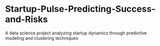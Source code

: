 # Startup-Pulse-Predicting-Success-and-Risks
A data science project analyzing startup dynamics through predictive modeling and clustering techniques

